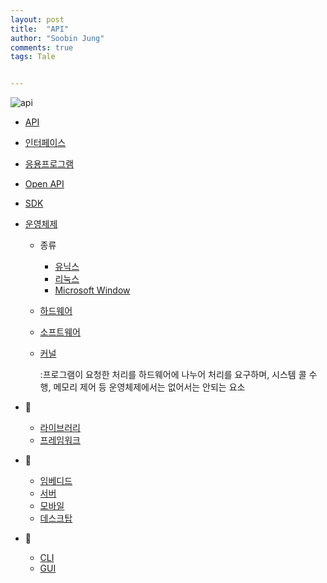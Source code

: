 ```yaml
---
layout: post
title:  "API"
author: "Soobin Jung"
comments: true
tags: Tale


---
```




![api](https://SoobinJung1013.github.io/images/Api.jpg)





- [API](https://namu.wiki/w/API)

- [인터페이스](https://namu.wiki/w/%EC%9D%B8%ED%84%B0%ED%8E%98%EC%9D%B4%EC%8A%A4)

- [응용프로그램](https://namu.wiki/w/%EC%9D%91%EC%9A%A9%20%EC%86%8C%ED%94%84%ED%8A%B8%EC%9B%A8%EC%96%B4)

- [Open API](https://ko.wikipedia.org/wiki/%EC%98%A4%ED%94%88_API)

- [SDK](https://namu.wiki/w/SDK)

- [운영체제](https://namu.wiki/w/%EC%9A%B4%EC%98%81%EC%B2%B4%EC%A0%9C?from=%EC%9A%B4%EC%98%81%20%EC%B2%B4%EC%A0%9C)

  - 종류

    - [유닉스](https://namu.wiki/w/UNIX?from=%EC%9C%A0%EB%8B%89%EC%8A%A4)
    - [리눅스](https://namu.wiki/w/Linux?from=%EB%A6%AC%EB%88%85%EC%8A%A4)
    - [Microsoft Window](https://namu.wiki/w/Microsoft%20Windows)

  - [하드웨어](https://namu.wiki/w/%ED%95%98%EB%93%9C%EC%9B%A8%EC%96%B4)

  - [소프트웨어](https://namu.wiki/w/%EC%86%8C%ED%94%84%ED%8A%B8%EC%9B%A8%EC%96%B4)

  - [커널](https://namu.wiki/w/%EC%BB%A4%EB%84%90(%EC%9A%B4%EC%98%81%20%EC%B2%B4%EC%A0%9C))

    :프로그램이 요청한 처리를 하드웨어에 나누어 처리를 요구하며, 시스템 콜 수행, 메모리 제어 등 운영체제에서는 없어서는 안되는 요소

- 🔘

  - [라이브러리](https://namu.wiki/w/%EB%9D%BC%EC%9D%B4%EB%B8%8C%EB%9F%AC%EB%A6%AC)
  - [프레임워크](https://namu.wiki/w/%ED%94%84%EB%A0%88%EC%9E%84%EC%9B%8C%ED%81%AC)

- 🔘
  - [임베디드](https://namu.wiki/w/%EC%9E%84%EB%B2%A0%EB%94%94%EB%93%9C%20%EC%8B%9C%EC%8A%A4%ED%85%9C?from=%EC%9E%84%EB%B2%A0%EB%94%94%EB%93%9C)
  - [서버](https://namu.wiki/w/%EC%84%9C%EB%B2%84)
  - [모바일](https://namu.wiki/w/%ED%9C%B4%EB%8C%80%20%EC%A0%84%ED%99%94?from=%EB%AA%A8%EB%B0%94%EC%9D%BC)
  - [데스크탑](https://namu.wiki/w/%EB%8D%B0%EC%8A%A4%ED%81%AC%ED%86%B1%20%EC%BB%B4%ED%93%A8%ED%84%B0)
- 🔘
  - [CLI](https://namu.wiki/w/CLI)
  - [GUI](https://namu.wiki/w/GUI)

